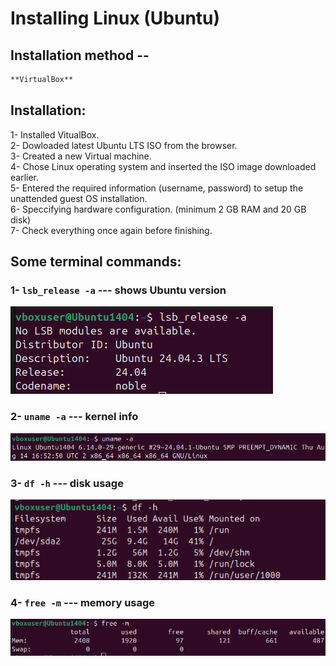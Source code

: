 # **Installing Linux** (Ubuntu)

## Installation method -- 
```bash
**VirtualBox**
```

## Installation:

1- Installed VitualBox. <br>
2- Dowloaded latest Ubuntu LTS ISO from the browser.<br>
3- Created a new Virtual machine.<br>
4- Chose Linux operating system and inserted the ISO image downloaded earlier.<br>
5- Entered the required information (username, password) to setup the unattended guest OS installation.<br>
6- Speccifying hardware configuration. (minimum 2 GB RAM and 20 GB disk)<br>
7- Check everything once again before finishing.<br>

## Some terminal commands:

### 1- `lsb_release -a` --- shows Ubuntu version

![Image](../Image/lsb.png)

### 2- `uname -a` --- kernel info

![Image](../Image/uname'.png)

### 3- `df -h` --- disk usage

![Image](../Image/df.png)

### 4- `free -m` --- memory usage

![Image](../Image/free.png)


